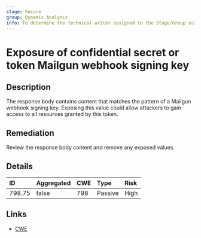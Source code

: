 ```yaml
---
stage: Secure
group: Dynamic Analysis
info: To determine the technical writer assigned to the Stage/Group associated with this page, see https://about.gitlab.com/handbook/product/ux/technical-writing/#assignments
---
```


# Exposure of confidential secret or token Mailgun webhook signing key

## Description

The response body contains content that matches the pattern of a Mailgun webhook signing key.
Exposing this value could allow attackers to gain access to all resources granted by this token.

## Remediation

Review the response body content and remove any exposed values.

## Details

| ID | Aggregated | CWE | Type | Risk |
|:---|:--------|:--------|:--------|:--------|
| 798.75 | false | 798 | Passive | High |

## Links

- [CWE](https://cwe.mitre.org/data/definitions/798.html)
